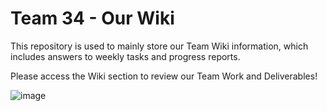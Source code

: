 # Team 34 - Our Wiki
This repository is used to mainly store our Team Wiki information, which includes answers to weekly tasks and progress reports.

Please access the Wiki section to review our Team Work and Deliverables!

![image](https://github.com/user-attachments/assets/254e34db-1691-4ede-ba0d-4e5e77469bc1)



